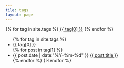 ```yaml
---
tile: tags
layout: page
---
```


<div id="tag_cloud">
  {% for tag in site.tags %}
  <a href="#{{ tag[0] }}" tile="{{ tag[0] }}" rel="{{ tag[1].size }}">{{ tag[0] }}</a>
  {% endfor %}
</div>

<ul class="listing">
  {% for tag in site.tags %}
  <li class="listing-seperator" id="{{ tag[0] }}">{{ tag[0] }}</li>
  {% for post in tag[1] %}
  <li class="listing-item">
    <time datetime="{{ post.date | date:"%Y-%m-%d" }}">{{ post.date | date:"%Y-%m-%d" }}</time>
    <a href="{{ post.url }}" title="{{ post.title }}">{{ post.title }}</a>
  </li>
  {% endfor %}
  {%endfor %}
</ul>

<script src="/media/js/jquery-1.7.1.min.js" type="text/javascript" charset="utf-8"></script> 
<script src="/media/js/jquery.tagcloud.js" type="text/javascript" charset="utf-8"></script> 
<script language="javascript">
$.fn.tagcloud.defaults = {
    size: {start: 1, end: 1, unit: 'em'},
      color: {start: '#f8e0e6', end: '#ff3333'}
};

$(function () {
    $('#tag_cloud a').tagcloud();
});
</script>

